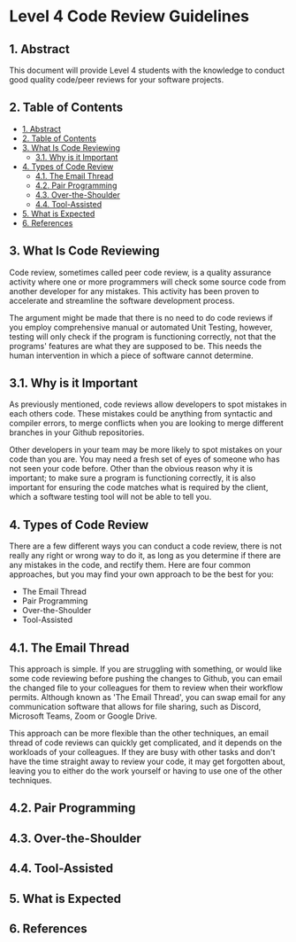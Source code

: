 # Level 4 Code Review Guidelines

## 1. Abstract

This document will provide Level 4 students with the knowledge to conduct good quality code/peer reviews for your software projects.

## 2. Table of Contents

- [1. Abstract](#1-abstract)
- [2. Table of Contents](#2-table-of-contents)
- [3. What Is Code Reviewing](#3-what-is-project-management)
  - [3.1. Why is it Important](#31-why-is-it-important)
- [4. Types of Code Review](#4-types-of-code-review)
  - [4.1. The Email Thread](#41-the-email-thread)
  - [4.2. Pair Programming](#42-pair-programming)
  - [4.3. Over-the-Shoulder](#43-over-the-shoulder)
  - [4.4. Tool-Assisted](#44-tool-assisted)
- [5. What is Expected](#5-what-is-expected)
- [6. References](#6-references)

## 3. What Is Code Reviewing

Code review, sometimes called peer code review, is a quality assurance activity where one or more programmers will check some source code from another developer for any mistakes. This activity has been proven to accelerate and streamline the software development process. 

The argument might be made that there is no need to do code reviews if you employ comprehensive manual or automated Unit Testing, however, testing will only check if the program is functioning correctly, not that the programs' features are what they are supposed to be. This needs the human intervention in which a piece of software cannot determine.

## 3.1. Why is it Important

As previously mentioned, code reviews allow developers to spot mistakes in each others code. These mistakes could be anything from syntactic and compiler errors, to merge conflicts when you are looking to merge different branches in your Github repositories. 

Other developers in your team may be more likely to spot mistakes on your code than you are. You may need a fresh set of eyes of someone who has not seen your code before. Other than the obvious reason why it is important; to make sure a program is functioning correctly, it is also important for ensuring the code matches what is required by the client, which a software testing tool will not be able to tell you.

## 4. Types of Code Review

There are a few different ways you can conduct a code review, there is not really any right or wrong way to do it, as long as you determine if there are any mistakes in the code, and rectify them. Here are four common approaches, but you may find your own approach to be the best for you:

* The Email Thread
* Pair Programming
* Over-the-Shoulder
* Tool-Assisted

## 4.1. The Email Thread

This approach is simple. If you are struggling with something, or would like some code reviewing before pushing the changes to Github, you can email the changed file to your colleagues for them to review when their workflow permits. 
Although known as 'The Email Thread', you can swap email for any communication software that allows for file sharing, such as Discord, Microsoft Teams, Zoom or Google Drive.

This approach can be more flexible than the other techniques, an email thread of code reviews can quickly get complicated, and it depends on the workloads of your colleagues. If they are busy with other tasks and don't have the time straight away to review your code, it may get forgotten about, leaving you to either do the work yourself or having to use one of the other techniques.

## 4.2. Pair Programming

## 4.3. Over-the-Shoulder

## 4.4. Tool-Assisted

## 5. What is Expected

## 6. References
